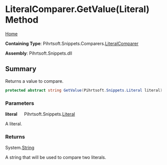 # LiteralComparer\.GetValue\(Literal\) Method

[Home](../../../../../README.md)

**Containing Type**: Pihrtsoft\.Snippets\.Comparers\.[LiteralComparer](../README.md)

**Assembly**: Pihrtsoft\.Snippets\.dll

## Summary

Returns a value to compare\.

```csharp
protected abstract string GetValue(Pihrtsoft.Snippets.Literal literal)
```

### Parameters

**literal** &emsp; Pihrtsoft\.Snippets\.[Literal](../../../Literal/README.md)

A literal\.

### Returns

System\.[String](https://docs.microsoft.com/en-us/dotnet/api/system.string)

A string that will be used to compare two literals\.
